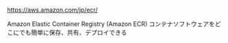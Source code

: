 https://aws.amazon.com/jp/ecr/

Amazon Elastic Container Registry (Amazon ECR)
コンテナソフトウェアをどこにでも簡単に保存、共有、デプロイできる
